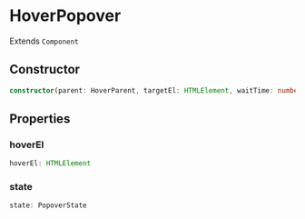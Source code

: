 # HoverPopover

Extends `Component`

## Constructor

```ts
constructor(parent: HoverParent, targetEl: HTMLElement, waitTime: number);
```

## Properties

### hoverEl

```ts
hoverEl: HTMLElement
```

### state

```ts
state: PopoverState
```

